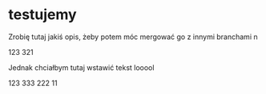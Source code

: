 # testujemy

Zrobię tutaj jakiś opis, żeby potem móc mergować go z innymi branchami n

123
321

Jednak chciałbym tutaj wstawić tekst looool

123
333
222
11

